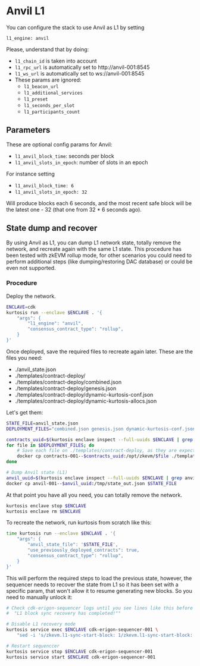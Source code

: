 # Anvil L1

You can configure the stack to use Anvil as L1 by setting
```
l1_engine: anvil
```

Please, understand that by doing:
- ```l1_chain_id``` is taken into account
- ```l1_rpc_url``` is automatically set to http://anvil-001:8545
- ```l1_ws_url``` is automatically set to ws://anvil-001:8545
- These params are ignored:
    - ```l1_beacon_url```
    - ```l1_additional_services```
    - ```l1_preset```
    - ```l1_seconds_per_slot```
    - ```l1_participants_count```

## Parameters
These are optional config params for Anvil:
- ```l1_anvil_block_time```: seconds per block
- ```l1_anvil_slots_in_epoch```: number of slots in an epoch

For instance setting
- ```l1_anvil_block_time: 6```
- ```l1_anvil_slots_in_epoch: 32```

Will produce blocks each 6 seconds, and the most recent safe block will be the latest one - 32 (that one from 32 * 6 seconds ago).


## State dump and recover
By using Anvil as L1, you can dump L1 network state, totally remove the network, and recreate again with the same L1 state.
This procedure has been tested with zkEVM rollup mode, for other scenarios you could need to perform additional steps (like dumping/restoring DAC database) or could be even not supported.

### Procedure
Deploy the network.
```bash
ENCLAVE=cdk
kurtosis run --enclave $ENCLAVE . '{
    "args": {
        "l1_engine": "anvil",
        "consensus_contract_type": "rollup",
    }
}'
```

Once deployed, save the required files to recreate again later. These are the files you need:
- ./anvil_state.json
- ./templates/contract-deploy/
- ./templates/contract-deploy/combined.json
- ./templates/contract-deploy/genesis.json
- ./templates/contract-deploy/dynamic-kurtosis-conf.json
- ./templates/contract-deploy/dynamic-kurtosis-allocs.json

Let's get them:

```bash
STATE_FILE=anvil_state.json
DEPLOYMENT_FILES="combined.json genesis.json dynamic-kurtosis-conf.json dynamic-kurtosis-allocs.json"

contracts_uuid=$(kurtosis enclave inspect --full-uuids $ENCLAVE | grep contracts | awk '{ print $1 }')
for file in $DEPLOYMENT_FILES; do
    # Save each file on ./templates/contract-deploy, as they are expected there for use_previously_deployed_contracts=True
    docker cp contracts-001--$contracts_uuid:/opt/zkevm/$file ./templates/contract-deploy/$file
done

# Dump Anvil state (L1)
anvil_uuid=$(kurtosis enclave inspect --full-uuids $ENCLAVE | grep anvil | awk '{ print $1 }')
docker cp anvil-001--$anvil_uuid:/tmp/state_out.json $STATE_FILE
```

At that point you have all you need, you can totally remove the network.
```bash
kurtosis enclave stop $ENCLAVE
kurtosis enclave rm $ENCLAVE
```

To recreate the network, run kurtosis from scratch like this:
```bash
time kurtosis run --enclave $ENCLAVE . '{
    "args": {
        "anvil_state_file": '$STATE_FILE',
        "use_previously_deployed_contracts": true,
        "consensus_contract_type": "rollup",
    }
}'
```

This will perform the required steps to load the previous state, however, the sequencer needs to recover the state from L1 so it has been set with a specific param, that won't allow it to resume generating new blocks. So you need to manually unlock it:

```bash
# Check cdk-erigon-sequencer logs until you see lines like this before proceeding.
#  "L1 block sync recovery has completed!""

# Disable L1 recovery mode
kurtosis service exec $ENCLAVE cdk-erigon-sequencer-001 \
    "sed -i 's/zkevm.l1-sync-start-block: 1/zkevm.l1-sync-start-block: 0/' /etc/cdk-erigon/config.yaml"

# Restart sequenccer
kurtosis service stop $ENCLAVE cdk-erigon-sequencer-001
kurtosis service start $ENCLAVE cdk-erigon-sequencer-001
```
